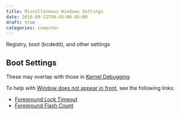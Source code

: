 ```yaml
---
title: Miscellaneous Windows Settings
date: 2016-09-12T09:45:00-05:00
draft: true
categories: computer
---
```


Registry, boot (bcdedit), and other settings
<!--more-->

## Boot Settings
These may overlap with those in [Kernel Debugging](2016-07-29-kernel-debugging).

To help with [Window does not appear in front](http://answers.microsoft.com/en-us/windows/forum/windows_7-performance/windows-7-explorer-window-does-not-appear-in-front/1199682e-2415-4a7a-bf21-f57a972122ee), see the following links:

- [Foreground Lock Timeout](https://technet.microsoft.com/en-us/library/cc957208.aspx)
- [Foreground Flash Count](https://technet.microsoft.com/en-us/library/cc957205.aspx?f=255&MSPPError=-2147217396)
